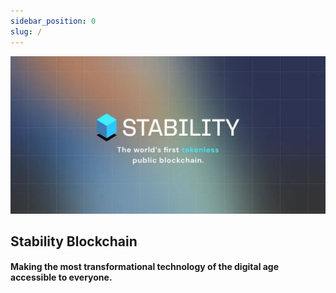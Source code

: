 ```yaml
---
sidebar_position: 0
slug: /
---
```


![social card for Stability](../static/img/stability-social.jpg)

## Stability Blockchain

#### Making the most transformational technology of the digital age accessible to everyone.

